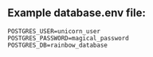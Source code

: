 ## Example database.env file:

```
POSTGRES_USER=unicorn_user
POSTGRES_PASSWORD=magical_password
POSTGRES_DB=rainbow_database
```